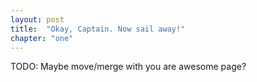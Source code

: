 ```yaml
---
layout: post
title:  "Okay, Captain. Now sail away!"
chapter: "one"
---
```


TODO: Maybe move/merge with you are awesome page?